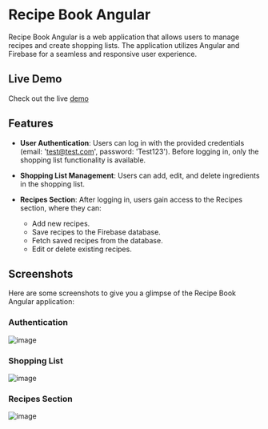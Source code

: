 # Recipe Book Angular

Recipe Book Angular is a web application that allows users to manage recipes and create shopping lists. The application utilizes Angular and Firebase for a seamless and responsive user experience.

## Live Demo

Check out the live [demo](https://ng-recipe-book-e4619.web.app)

## Features

- **User Authentication**: Users can log in with the provided credentials (email: 'test@test.com', password: 'Test123'). Before logging in, only the shopping list functionality is available.

- **Shopping List Management**: Users can add, edit, and delete ingredients in the shopping list.

- **Recipes Section**: After logging in, users gain access to the Recipes section, where they can:
  - Add new recipes.
  - Save recipes to the Firebase database.
  - Fetch saved recipes from the database.
  - Edit or delete existing recipes.

## Screenshots

Here are some screenshots to give you a glimpse of the Recipe Book Angular application:

### Authentication
![image](https://github.com/Lexsak/recipe-book-angular/assets/143490317/a5bdd66e-074e-4475-849e-cb41e4a8c985)

### Shopping List
![image](https://github.com/Lexsak/recipe-book-angular/assets/143490317/2b5f6389-5ad6-4791-b405-461c85c68220)

### Recipes Section
![image](https://github.com/Lexsak/recipe-book-angular/assets/143490317/32dd8bbc-a6db-45fb-9a1c-a68b71b5fb0a)


